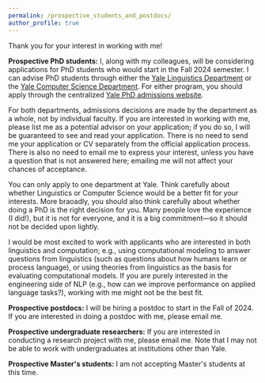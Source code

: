 ```yaml
---
permalink: /prospective_students_and_postdocs/
author_profile: true
---
```


Thank you for your interest in working with me!

**Prospective PhD students:** I, along with my colleagues, will be considering applications for PhD students who would start in the Fall 2024 semester. I can advise PhD students through either the [Yale Linguistics Department](https://ling.yale.edu/academics/graduate/graduate-admissions) or the [Yale Computer Science Department](https://cpsc.yale.edu/academics/graduate-program/yale-computer-science-phd-program-admissions-faq). For either program, you should apply through the centralized [Yale PhD admissions website](https://gsas.yale.edu/admissions/phdmasters-application-process). 

For both departments, admissions decisions are made by the department as a whole, not by individual faculty. If you are interested in working with me, please list me as a potential advisor on your application; if you do so, I will be guaranteed to see and read your application. There is no need to send me your application or CV separately from the official application process. There is also no need to email me to express your interest, unless you have a question that is not answered here; emailing me will not affect your chances of acceptance.

You can only apply to one department at Yale. Think carefully about whether Linguistics or Computer Science would be a better fit for your interests. More braoadly, you should also think carefully about whether doing a PhD is the right decision for you. Many people love the experience (I did!), but it is not for everyone, and it is a big commitment&mdash;so it should not be decided upon lightly.

I would be most excited to work with applicants who are interested in both linguistics and computation; e.g., using computational modeling to answer questions from linguistics (such as questions about how humans learn or process language), or using theories from linguistics as the basis for evaluating computational models. If you are purely interested in the engineering side of NLP (e.g., how can we improve performance on applied language tasks?), working with me might not be the best fit.

**Prospective postdocs:** I will be hiring a postdoc to start in the Fall of 2024. If you are interested in doing a postdoc with me, please email me. 

**Prospective undergraduate researchers:** If you are interested in conducting a research project with me, please email me. Note that I may not be able to work with undergraduates at institutions other than Yale.


**Prospective Master's students:** I am not accepting Master's students at this time.


